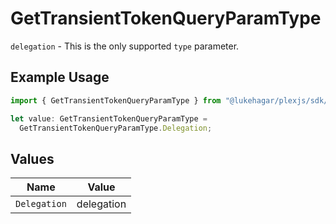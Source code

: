 # GetTransientTokenQueryParamType

`delegation` - This is the only supported `type` parameter.

## Example Usage

```typescript
import { GetTransientTokenQueryParamType } from "@lukehagar/plexjs/sdk/models/operations";

let value: GetTransientTokenQueryParamType =
  GetTransientTokenQueryParamType.Delegation;
```

## Values

| Name         | Value        |
| ------------ | ------------ |
| `Delegation` | delegation   |